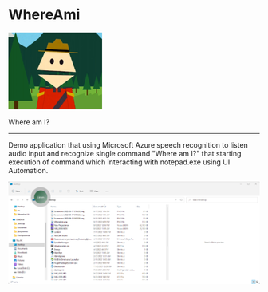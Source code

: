 # WhereAmi

<img src="assets/WhereAmi.png" title="" alt="Logo" width="188">

Where am I?

---

Demo application that using Microsoft Azure speech recognition to listen audio input and recognize single command "Where am I?" that starting execution of command which interacting with notepad.exe using UI Automation.

![](assets/explorer_ApLS4RDMYe.gif)
